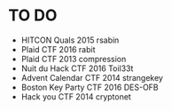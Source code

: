 # TO DO

- HITCON Quals 2015 rsabin
- Plaid CTF 2016 rabit
- Plaid CTF 2013 compression
- Nuit du Hack CTF 2016 Toil33t
- Advent Calendar CTF 2014 strangekey
- Boston Key Party CTF 2016 DES-OFB
- Hack you CTF 2014 cryptonet
